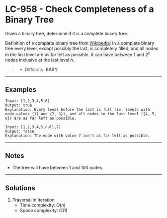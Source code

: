 # LC-958 - Check Completeness of a Binary Tree

Given a binary tree, determine if it is a complete binary tree.

Definition of a complete binary tree from [Wikipedia](https://en.wikipedia.org/wiki/Binary_tree#Types_of_binary_trees):
In a complete binary tree every level, except possibly the last, is completely filled, and all nodes in the last level are as far left as possible. It can have between 1 and $2^h$ nodes inclusive at the last level $h$.

> * Difficulty: **EASY**

---
## Examples

```
Input: [1,2,3,4,5,6]
Output: true
Explanation: Every level before the last is full (ie. levels with node-values {1} and {2, 3}), and all nodes in the last level ({4, 5, 6}) are as far left as possible.
```

```
Input: [1,2,3,4,5,null,7]
Output: false
Explanation: The node with value 7 isn't as far left as possible.
```

---
## Notes

* The tree will have between 1 and 100 nodes.

---
## Solutions

1. Traversal in Iteration
    * Time complexity: $O(n)$
    * Space complexity: $O(1)$
